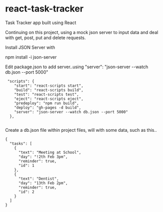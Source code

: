# react-task-tracker
Task Tracker app built using React

Continuing on this project, using a mock json server to input data and deal with get, post, put and delete requests.

Install JSON Server with 

npm install -i json-server

Edit package.json to add server..using  "server": "json-server --watch db.json --port 5000"

```
 "scripts": {
    "start": "react-scripts start",
    "build": "react-scripts build",
    "test": "react-scripts test",
    "eject": "react-scripts eject",
    "predeploy": "npm run build",
    "deploy": "gh-pages -d build",
    "server": "json-server --watch db.json --port 5000"
  },
  
 ``` 

Create a db.json file within project files, will with some data, such as this..

```
{
  "tasks": [
    {
      "text": "Meeting at School",
      "day": "!2th Feb 3pm",
      "reminder": true,
      "id": 1
    },
    {
      "text": "Dentist",
      "day": "13th Feb 2pm",
      "reminder": true,
      "id": 2
    }
  ]
}
```

